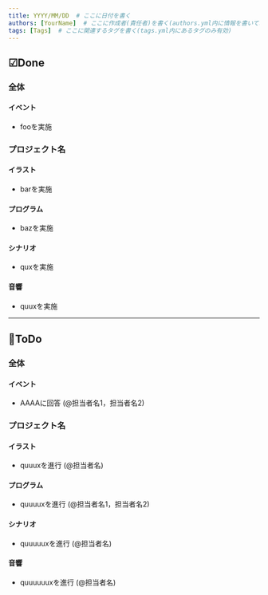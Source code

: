 ```yaml
---
title: YYYY/MM/DD  # ここに日付を書く
authors: [YourName]  # ここに作成者(責任者)を書く(authors.yml内に情報を書いておく)
tags: [Tags]  # ここに関連するタグを書く(tags.yml内にあるタグのみ有効)
---
```


<!-- 以下に部会で(部会までに)やったことを書く -->
## ☑Done

### 全体
#### イベント
- fooを実施

### プロジェクト名
#### イラスト
- barを実施
#### プログラム
- bazを実施
#### シナリオ
- quxを実施
#### 音響
- quuxを実施

---

<!-- 以下に，次回(まで)にやることを書く -->
## 📝ToDo

### 全体
#### イベント
- AAAAに回答 (@担当者名1，担当者名2)

### プロジェクト名
#### イラスト
- quuuxを進行 (@担当者名)
#### プログラム
- quuuuxを進行 (@担当者名1，担当者名2)
#### シナリオ
- quuuuuxを進行 (@担当者名)
#### 音響
- quuuuuuxを進行 (@担当者名)
